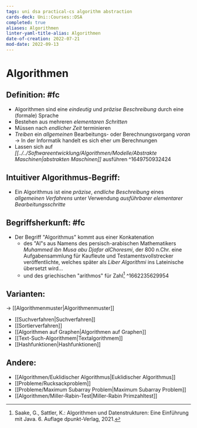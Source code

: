 ```yaml
---
tags: uni dsa practical-cs algorithm abstraction
cards-deck: Uni::Courses::DSA
completed: true
aliases: Algorithmen
linter-yaml-title-alias: Algorithmen
date-of-creation: 2022-07-21
mod-date: 2022-09-13
---
```


# Algorithmen

## Definition: #fc
- Algorithmen sind eine *eindeutig* und *präzise Beschreibung* durch eine (formale) Sprache
- Bestehen aus mehreren *elementaren Schritten*
- Müssen nach *endlicher Zeit* terminieren
- *Treiben* ein *allgemeinen* Bearbeitungs- oder Berechnungsvorgang *voran*
	→ In der Informatik handelt es sich eher um Berechnungen
- Lassen sich auf *[[../../Softwareentwicklung/Algorithmen/Modelle/Abstrakte Maschinen|abstrakten Maschinen]]* ausführen
^1649750932424

## Intuitiver Algorithmus-Begriff:
- Ein Algorithmus ist eine *präzise*, *endliche Beschreibung* eines *allgemeinen Verfahrens* unter Verwendung *ausführbarer elementarer Bearbeitungsschritte*

## Begriffsherkunft: #fc
- Der Begriff "Algorithmus" kommt aus einer Konkatenation
	- des "Al"s aus Namens des persisch-arabischen Mathematikers *Muhammed ibn Musa abu Djafar alChoresmi*, der 800 n.Chr. eine Aufgabensammlung für Kaufleute und Testamentsvollstrecker veröffentlichte, welches später als *Liber Algorithmi* ins Lateinische übersetzt wird…
	- und des griechischen "arithmos" für Zahl[^1]
^1662235629954

## Varianten:
→ [[Algorithmenmuster|Algorithmenmuster]]
- [[Suchverfahren|Suchverfahren]]
- [[Sortierverfahren]]
- [[Algorithmen auf Graphen|Algorithmen auf Graphen]]
- [[Text-Such-Algorithmem|Textalgorithmem]]
- [[Hashfunktionen|Hashfunktionen]]

## Andere:
- [[Algorithmen/Euklidischer Algorithmus|Euklidischer Algorithmus]]
- [[Probleme/Rucksackproblem]]
- [[Probleme/Maximum Subarray Problem|Maximum Subarray Problem]]
- [[Algorithmen/Miller-Rabin-Test|Miller-Rabin Primzahltest]]

[^1]:Saake, G., Sattler, K.: Algorithmen und Datenstrukturen: Eine Einführung mit Java. 6. Auflage dpunkt-Verlag, 2021.
